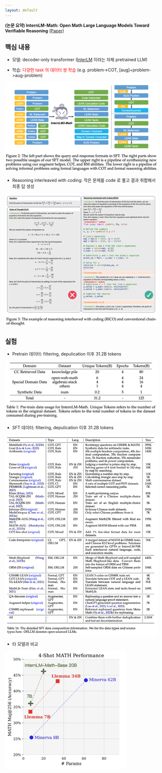 ```yaml
---
layout: default
---
```


**(논문 요약) InternLM-Math: Open Math Large Language Models Toward Verifiable Reasoning** [(Paper)](https://arxiv.org/pdf/2402.06332.pdf)

## 핵심 내용

- 모델: decoder-only transformer ([InterLM](https://github.com/InternLM/InternLM) 이라는 자체 pretrained LLM)

- 학습: <span style="color:red"> 다양한 task 의 데이터 쌍 학습 </span> (e.g. problem->COT, [aug]+problem->aug-problem)    
<img src="./data/papers/internlm-math/train.png" width="600" />

- Reasoning interleaved with coding: 작은 문제를 code 로 풀고 결과 취합해서 최종 답 생성     
<img src="./data/papers/internlm-math/rico.png" width="600" />

## 실험
- Pretrain 데이터: filtering, depulication 이후 31.2B tokens   
<img src="./data/papers/internlm-math/pretrain-data.png" width="600" />

- SFT 데이터: filtering, depulication 이후 31.2B tokens   
<img src="./data/papers/internlm-math/sft-data.png" width="600" />

- 타 모델과 비교  
<img src="./data/papers/internlm-math/internmath_result.png" width="400" />

